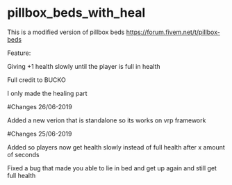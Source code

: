 # pillbox_beds_with_heal

This is a modified version of pillbox beds https://forum.fivem.net/t/pillbox-beds

Feature:

Giving +1 health slowly until the player is full in health

Full credit to BUCKO

I only made the healing part


#Changes 26/06-2019

Added a new verion that is standalone so its works on vrp framework


#Changes 25/06-2019

Added so players now get health slowly instead of full health after x amount of seconds

Fixed a bug that made you able to lie in bed and get up again and still get full health
